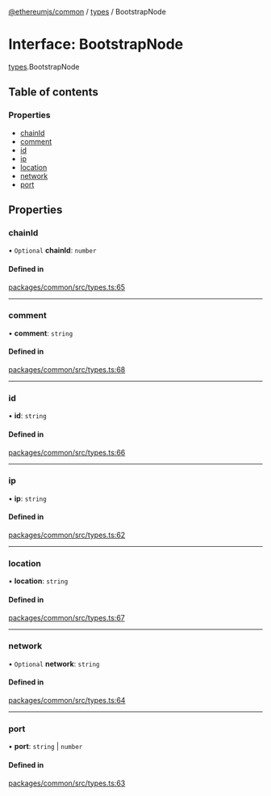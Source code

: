 [@ethereumjs/common](../README.md) / [types](../modules/types.md) / BootstrapNode

# Interface: BootstrapNode

[types](../modules/types.md).BootstrapNode

## Table of contents

### Properties

- [chainId](types.bootstrapnode.md#chainid)
- [comment](types.bootstrapnode.md#comment)
- [id](types.bootstrapnode.md#id)
- [ip](types.bootstrapnode.md#ip)
- [location](types.bootstrapnode.md#location)
- [network](types.bootstrapnode.md#network)
- [port](types.bootstrapnode.md#port)

## Properties

### chainId

• `Optional` **chainId**: `number`

#### Defined in

[packages/common/src/types.ts:65](https://github.com/ethereumjs/ethereumjs-monorepo/blob/master/packages/common/src/types.ts#L65)

___

### comment

• **comment**: `string`

#### Defined in

[packages/common/src/types.ts:68](https://github.com/ethereumjs/ethereumjs-monorepo/blob/master/packages/common/src/types.ts#L68)

___

### id

• **id**: `string`

#### Defined in

[packages/common/src/types.ts:66](https://github.com/ethereumjs/ethereumjs-monorepo/blob/master/packages/common/src/types.ts#L66)

___

### ip

• **ip**: `string`

#### Defined in

[packages/common/src/types.ts:62](https://github.com/ethereumjs/ethereumjs-monorepo/blob/master/packages/common/src/types.ts#L62)

___

### location

• **location**: `string`

#### Defined in

[packages/common/src/types.ts:67](https://github.com/ethereumjs/ethereumjs-monorepo/blob/master/packages/common/src/types.ts#L67)

___

### network

• `Optional` **network**: `string`

#### Defined in

[packages/common/src/types.ts:64](https://github.com/ethereumjs/ethereumjs-monorepo/blob/master/packages/common/src/types.ts#L64)

___

### port

• **port**: `string` \| `number`

#### Defined in

[packages/common/src/types.ts:63](https://github.com/ethereumjs/ethereumjs-monorepo/blob/master/packages/common/src/types.ts#L63)
